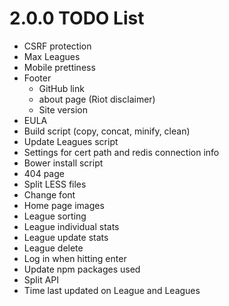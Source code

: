 # 2.0.0 TODO List
- CSRF protection
- Max Leagues
- Mobile prettiness
- Footer
  - GitHub link
  - about page (Riot disclaimer)
  - Site version
- EULA
- Build script (copy, concat, minify, clean)
- Update Leagues script
- Settings for cert path and redis connection info
- Bower install script
- 404 page
- Split LESS files
- Change font
- Home page images
- League sorting
- League individual stats
- League update stats
- League delete
- Log in when hitting enter
- Update npm packages used
- Split API
- Time last updated on League and Leagues
